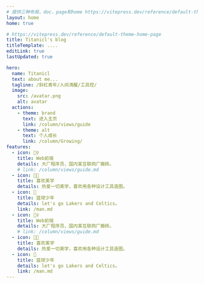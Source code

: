 ```yaml
---
# 提供三种布局，doc、page和home https://vitepress.dev/reference/default-theme-layout
layout: home
home: true

# https://vitepress.dev/reference/default-theme-home-page
title: Titanicl's blog
titleTemplate: ....
editLink: true
lastUpdated: true

hero:
  name: Titanicl
  text: about me...
  tagline: /斜杠青年/人间清醒/工具控/
  image:
    src: /avatar.png
    alt: avatar
  actions:
    - theme: brand
      text: 进入主页
      link: /column/views/guide
    - theme: alt
      text: 个人成长
      link: /column/Growing/
features:
  - icon: 🤹‍♀️
    title: Web前端
    details: 大厂程序员，国内某互联网厂搬砖。
    # link: /column/views/guide.md
  - icon: 👩‍🎨‍
    title: 喜欢美学
    details: 热爱一切美学，喜欢用各种设计工具造图。
  - icon: 🧩
    title: 篮球少年
    details: let's go Lakers and Celtics。
    link: /man.md
  - icon: 🤹‍♀️
    title: Web前端
    details: 大厂程序员，国内某互联网厂搬砖。
    # link: /column/views/guide.md
  - icon: 👩‍🎨‍
    title: 喜欢美学
    details: 热爱一切美学，喜欢用各种设计工具造图。
  - icon: 🧩
    title: 篮球少年
    details: let's go Lakers and Celtics。
    link: /man.md
---
```


<!-- 自定义组件 -->
<script setup>
import home from './components/home.vue';
</script>

<home />
